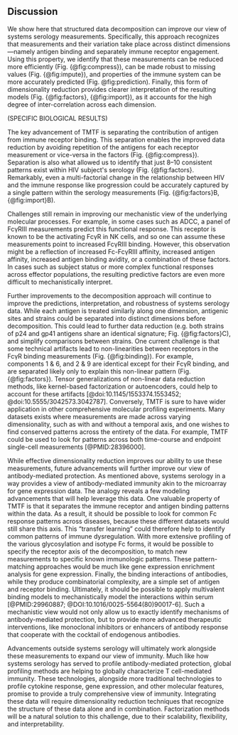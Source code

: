 ## Discussion

We show here that structured data decomposition can improve our view of systems serology measurements. Specifically, this approach recognizes that measurements and their variation take place across distinct dimensions—namely antigen binding and separately immune receptor engagement. Using this property, we identify that these measurements can be reduced more efficiently (Fig. {@fig:compress}), can be made robust to missing values (Fig. {@fig:impute}), and properties of the immune system can be more accurately predicted (Fig. @fig:prediction). Finally, this form of dimensionality reduction provides clearer interpretation of the resulting models (Fig. {@fig:factors}, {@fig:import}), as it accounts for the high degree of inter-correlation across each dimension.

(SPECIFIC BIOLOGICAL RESULTS)

The key advancement of TMTF is separating the contribution of antigen from immune receptor binding. This separation enables the improved data reduction by avoiding repetition of the antigens for each receptor measurement or vice-versa in the factors (Fig. {@fig:compress}). Separation is also what allowed us to identify that just 8–10 consistent patterns exist within HIV subject's serology (Fig. {@fig:factors}. Remarkably, even a multi-factorial change in the relationship between HIV and the immune response like progression could be accurately captured by a single pattern within the serology measurements (Fig. {@fig:factors}B, {@fig:import}B).




Challenges still remain in improving our mechanistic view of the underlying molecular processes. For example, in some cases such as ADCC, a panel of FcγRIII measurements predict this functional response. This receptor is known to be the activating FcγR in NK cells, and so one can assume these measurements point to increased FcγRIII binding. However, this observation might be a reflection of increased Fc-FcγRIII affinity, increased antigen affinity, increased antigen binding avidity, or a combination of these factors. In cases such as subject status or more complex functional responses across effector populations, the resulting predictive factors are even more difficult to mechanistically interpret.

Further improvements to the decomposition approach will continue to improve the predictions, interpretation, and robustness of systems serology data. While each antigen is treated similarly along one dimension, antigenic sites and strains could be separated into distinct dimensions before decomposition. This could lead to further data reduction (e.g. both strains of p24 and gp41 antigens share an identical signature; Fig. {@fig:factors}C), and simplify comparisons between strains. One current challenge is that some technical artifacts lead to non-linearities between receptors in the FcγR binding measurements (Fig. {@fig:binding}). For example, components 1 & 6, and 2 & 9 are identical except for their FcγR binding, and are separated likely only to explain this non-linear pattern (Fig. {@fig:factors}). Tensor generalizations of non-linear data reduction methods, like kernel-based factorization or autoencoders, could help to account for these artifacts [@doi:10.1145/1553374.1553452; @doi:10.5555/3042573.3042787]. Conversely, TMTF is sure to have wider application in other comprehensive molecular profiling experiments. Many datasets exists where measurements are made across varying dimensionality, such as with and without a temporal axis, and one wishes to find conserved patterns across the entirety of the data. For example, TMTF could be used to look for patterns across both time-course and endpoint single-cell measurements [@PMID:28396000].

While effective dimensionality reduction improves our ability to use these measurements, future advancements will further improve our view of antibody-mediated protection. As mentioned above, systems serology in a way provides a view of antibody-mediated immunity akin to the microarray for gene expression data. The analogy reveals a few modeling advancements that will help leverage this data. One valuable property of TMTF is that it separates the immune receptor and antigen binding patterns within the data. As a result, it should be possible to look for common Fc response patterns across diseases, because these different datasets would still share this axis. This “transfer learning” could therefore help to identify common patterns of immune dysregulation. With more extensive profiling of the various glycosylation and isotype Fc forms, it would be possible to specify the receptor axis of the decomposition, to match new measurements to specific known immunologic patterns. These pattern-matching approaches would be much like gene expression enrichment analysis for gene expression. Finally, the binding interactions of antibodies, while they produce combinatorial complexity, are a simple set of antigen and receptor binding. Ultimately, it should be possible to apply multivalent binding models to mechanistically model the interactions within serum [@PMID:29960887; @DOI:10.1016/0025-5564(80)90017-6]. Such a mechanistic view would not only allow us to exactly identify mechanisms of antibody-mediated protection, but to provide more advanced therapeutic interventions, like monoclonal inhibitors or enhancers of antibody response that cooperate with the cocktail of endogenous antibodies. 

Advancements outside systems serology will ultimately work alongside these measurements to expand our view of immunity. Much like how systems serology has served to profile antibody-mediated protection, global profiling methods are helping to globally characterize T cell-mediated immunity. These technologies, alongside more traditional technologies to profile cytokine response, gene expression, and other molecular features, promise to provide a truly comprehensive view of immunity. Integrating these data will require dimensionality reduction techniques that recognize the structure of these data alone and in combination. Factorization methods will be a natural solution to this challenge, due to their scalability, flexibility, and interpretability.
